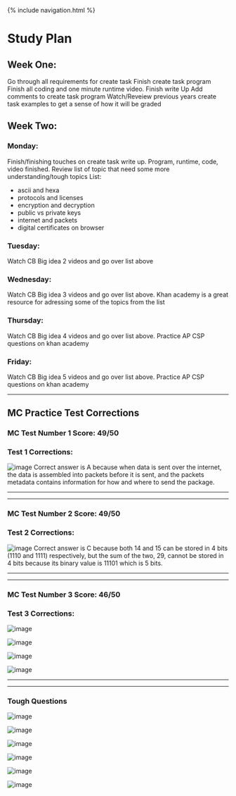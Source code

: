 {% include navigation.html %}

# Study Plan
## Week One: 
Go through all requirements for create task
Finish create task program
Finish all coding and one minute runtime video.
Finish write Up
Add comments to create task program
Watch/Reveiew previous years create task examples to get a sense of how it will be graded

## Week Two: 
### Monday:
Finish/finishing touches on create task write up. Program, runtime, code, video finished. Review list of topic that need some more understanding/tough topics
List: 
- ascii and hexa
- protocols and licenses
- encryption and decryption
- public vs private keys
- internet and packets
- digital certificates on browser


### Tuesday:
Watch CB Big idea 2 videos and go over list above
### Wednesday:
Watch CB Big idea 3 videos and go over list above. Khan academy is a great resource for adressing some of the topics from the list
### Thursday:
Watch CB Big idea 4 videos and go over list above. Practice AP CSP questions on khan academy
### Friday:
Watch CB Big idea 5 videos and go over list above. Practice AP CSP questions on khan academy

*** 

## MC Practice Test Corrections
### MC Test Number 1 Score: 49/50
### Test 1 Corrections: 

![image](https://user-images.githubusercontent.com/34950822/164311297-b67d51da-5cc1-4f21-9ad0-fd2af2526c69.png)
Correct answer is A because when data is sent over the internet, the data is assembled into packets before it is sent, and the packets metadata contains information for how and where to send the package.
***
***
### MC Test Number 2 Score: 49/50
### Test 2 Corrections:

![image](https://user-images.githubusercontent.com/34950822/165027460-f8d9450b-41f0-4c2e-a086-21080418b173.png)
Correct answer is C because both 14 and 15 can be stored in 4 bits (1110 and 1111) respectively, but the sum of the two, 29, cannot be stored in 4 bits because its binary value is 11101 which is 5 bits. 

***
***
### MC Test Number 3 Score: 46/50
### Test 3 Corrections: 

![image](https://user-images.githubusercontent.com/34950822/166318374-55f3086b-dfd6-4258-8b47-1b5d0757983c.png)

![image](https://user-images.githubusercontent.com/34950822/166318429-2aaa323b-56b2-41c5-80cd-f7c82b211f12.png)

![image](https://user-images.githubusercontent.com/34950822/166318659-602feaa9-df7a-482d-89cc-8a847be34b84.png)

![image](https://user-images.githubusercontent.com/34950822/166318720-35b556cc-a468-4cb4-80f1-3d637d450881.png)

***
***
 ### Tough Questions
 
 ![image](https://user-images.githubusercontent.com/34950822/164312949-981bbfd9-fa17-41ee-9a09-b84cca2d28eb.png)

![image](https://user-images.githubusercontent.com/34950822/164313066-ceb6c65c-a333-4ef2-bc7b-21e7732ac923.png)

![image](https://user-images.githubusercontent.com/34950822/164314009-bf53d821-45df-4462-aee3-862154e86104.png)

![image](https://user-images.githubusercontent.com/34950822/164315211-eaa0c948-f591-452e-801a-2822f03e6ba5.png)

![image](https://user-images.githubusercontent.com/34950822/164315373-5442000e-ce69-43d4-8d43-d913b7e1c6ee.png)

![image](https://user-images.githubusercontent.com/34950822/164315499-0e9af75b-1118-454a-9635-c226a3a8147e.png)

